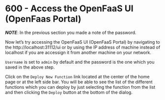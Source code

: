 # 600 - Access the OpenFaaS UI (OpenFaas Portal)

***NOTE***: In the previous section you made a note of the password.

Now let’s try accessing the OpenFaaS UI (OpenFaaS Portal) by navigating to the http://localhost:31112/ui or by using the IP address of machine instead of localhost if you are accessign it from another machine on your network.

```Username``` is set to ```admin``` by default and the password is the one which you saved in the above step.

Click on the ```Deploy New Function``` link located at the center of the home page or at the left side bar. You will be able to see the list of the different functions which you can deploy by just selecting the function from the list and then clicking the ```Deploy``` button at the bottom of the dialog.
